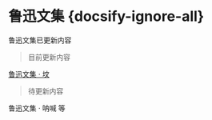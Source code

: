 # 鲁迅文集 {docsify-ignore-all}

鲁迅文集已更新内容

> 目前更新内容

[鲁迅文集 · 坟](Page/Books/LuXun/坟.md "鲁迅文集 · 坟")

> 待更新内容

鲁迅文集 · 呐喊 等

